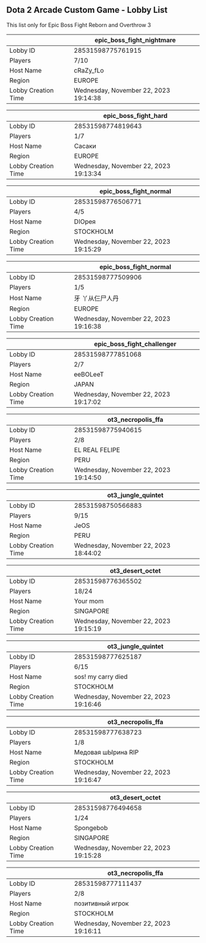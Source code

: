 ## Dota 2 Arcade Custom Game - Lobby List

This list only for Epic Boss Fight Reborn and Overthrow 3

|  | epic_boss_fight_nightmare |
| ------ | ------ |
| Lobby ID | 28531598775761915 |
| Players | 7/10 |
| Host Name | cRaZy_fLo |
| Region | EUROPE |
| Lobby Creation Time | Wednesday, November 22, 2023 19:14:38 |


|  | epic_boss_fight_hard |
| ------ | ------ |
| Lobby ID | 28531598774819643 |
| Players | 1/7 |
| Host Name | Сасаки |
| Region | EUROPE |
| Lobby Creation Time | Wednesday, November 22, 2023 19:13:34 |


|  | epic_boss_fight_normal |
| ------ | ------ |
| Lobby ID | 28531598776506771 |
| Players | 4/5 |
| Host Name | DIОрея |
| Region | STOCKHOLM |
| Lobby Creation Time | Wednesday, November 22, 2023 19:15:29 |


|  | epic_boss_fight_normal |
| ------ | ------ |
| Lobby ID | 28531598777509906 |
| Players | 1/5 |
| Host Name | 牙 丫从仨尸人丹 |
| Region | EUROPE |
| Lobby Creation Time | Wednesday, November 22, 2023 19:16:38 |


|  | epic_boss_fight_challenger |
| ------ | ------ |
| Lobby ID | 28531598777851068 |
| Players | 2/7 |
| Host Name | eeBOLeeT |
| Region | JAPAN |
| Lobby Creation Time | Wednesday, November 22, 2023 19:17:02 |


|  | ot3_necropolis_ffa |
| ------ | ------ |
| Lobby ID | 28531598775940615 |
| Players | 2/8 |
| Host Name | EL REAL  FELIPE |
| Region | PERU |
| Lobby Creation Time | Wednesday, November 22, 2023 19:14:50 |


|  | ot3_jungle_quintet |
| ------ | ------ |
| Lobby ID | 28531598750566883 |
| Players | 9/15 |
| Host Name | JeOS |
| Region | PERU |
| Lobby Creation Time | Wednesday, November 22, 2023 18:44:02 |


|  | ot3_desert_octet |
| ------ | ------ |
| Lobby ID | 28531598776365502 |
| Players | 18/24 |
| Host Name | Your mom |
| Region | SINGAPORE |
| Lobby Creation Time | Wednesday, November 22, 2023 19:15:19 |


|  | ot3_jungle_quintet |
| ------ | ------ |
| Lobby ID | 28531598777625187 |
| Players | 6/15 |
| Host Name | sos! my carry died |
| Region | STOCKHOLM |
| Lobby Creation Time | Wednesday, November 22, 2023 19:16:46 |


|  | ot3_necropolis_ffa |
| ------ | ------ |
| Lobby ID | 28531598777638723 |
| Players | 1/8 |
| Host Name | Медовая шЫрина RIP |
| Region | STOCKHOLM |
| Lobby Creation Time | Wednesday, November 22, 2023 19:16:47 |


|  | ot3_desert_octet |
| ------ | ------ |
| Lobby ID | 28531598776494658 |
| Players | 1/24 |
| Host Name | Spongebob |
| Region | SINGAPORE |
| Lobby Creation Time | Wednesday, November 22, 2023 19:15:28 |


|  | ot3_necropolis_ffa |
| ------ | ------ |
| Lobby ID | 28531598777111437 |
| Players | 2/8 |
| Host Name | позитивный игрок |
| Region | STOCKHOLM |
| Lobby Creation Time | Wednesday, November 22, 2023 19:16:11 |


